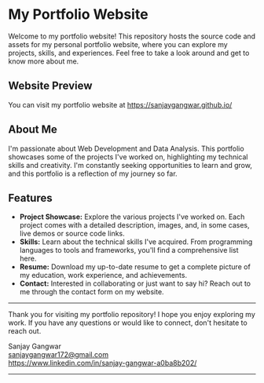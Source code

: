 # My Portfolio Website

Welcome to my portfolio website! This repository hosts the source code and assets for my personal portfolio website, where you can explore my projects, skills, and experiences. Feel free to take a look around and get to know more about me.

## Website Preview

You can visit my portfolio website at https://sanjaygangwar.github.io/

## About Me

I'm passionate about Web Development and Data Analysis. This portfolio showcases some of the projects I've worked on, highlighting my technical skills and creativity. I'm constantly seeking opportunities to learn and grow, and this portfolio is a reflection of my journey so far.

## Features

- **Project Showcase:** Explore the various projects I've worked on. Each project comes with a detailed description, images, and, in some cases, live demos or source code links.
- **Skills:** Learn about the technical skills I've acquired. From programming languages to tools and frameworks, you'll find a comprehensive list here.
- **Resume:** Download my up-to-date resume to get a complete picture of my education, work experience, and achievements.
- **Contact:** Interested in collaborating or just want to say hi? Reach out to me through the contact form on my website.



---

Thank you for visiting my portfolio repository! I hope you enjoy exploring my work. If you have any questions or would like to connect, don't hesitate to reach out.

Sanjay Gangwar <br>
sanjaygangwar172@gmail.com<br>
https://www.linkedin.com/in/sanjay-gangwar-a0ba8b202/


---

